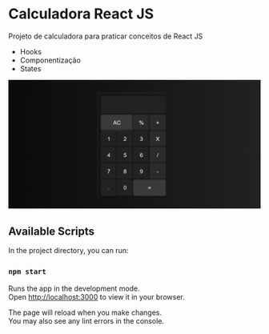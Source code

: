 # Calculadora React JS

Projeto de calculadora para praticar conceitos de React JS

- Hooks
- Componentização
- States

![alt-text](https://github.com/brunofelixf/Calculadora-React/blob/main/calculadora.png)

## Available Scripts

In the project directory, you can run:

### `npm start`

Runs the app in the development mode.\
Open [http://localhost:3000](http://localhost:3000) to view it in your browser.

The page will reload when you make changes.\
You may also see any lint errors in the console.
